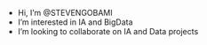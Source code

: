 - Hi, I’m @STEVENGOBAMI
- I’m interested in IA and BigData
- I’m looking to collaborate on IA and Data projects

<!---
STEVENGOBAMI/STEVENGOBAMI is a ✨ special ✨ repository because its `README.md` (this file) appears on your GitHub profile.
You can click the Preview link to take a look at your changes.
--->
